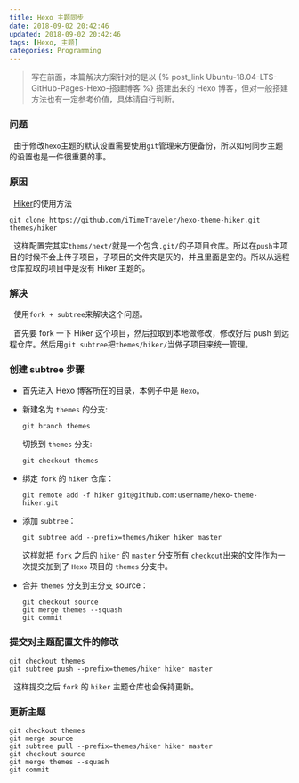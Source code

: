 ```yaml
---
title: Hexo 主题同步
date: 2018-09-02 20:42:46
updated: 2018-09-02 20:42:46
tags: [Hexo, 主题]
categories: Programming
---
```


>写在前面，本篇解决方案针对的是以 {% post_link Ubuntu-18.04-LTS-GitHub-Pages-Hexo-搭建博客 %} 搭建出来的 Hexo 博客，但对一般搭建方法也有一定参考价值，具体请自行判断。

### 问题

&nbsp;&nbsp;由于修改`hexo`主题的默认设置需要使用`git`管理来方便备份，所以如何同步主题的设置也是一件很重要的事。

### 原因

&nbsp;&nbsp;[Hiker](https://github.com/iTimeTraveler/hexo-theme-hiker)的使用方法

```
git clone https://github.com/iTimeTraveler/hexo-theme-hiker.git themes/hiker
```

&nbsp;&nbsp;这样配置完其实`thems/next/`就是一个包含`.git/`的子项目仓库。所以在`push`主项目的时候不会上传子项目，子项目的文件夹是灰的，并且里面是空的。所以从远程仓库拉取的项目中是没有 Hiker 主题的。

<!-- more -->

### 解决

&nbsp;&nbsp;使用`fork + subtree`来解决这个问题。

&nbsp;&nbsp;首先要 fork 一下 Hiker 这个项目，然后拉取到本地做修改，修改好后 push 到远程仓库。然后用`git subtree`把`themes/hiker/`当做子项目来统一管理。

### 创建 subtree 步骤

- 首先进入 Hexo 博客所在的目录，本例子中是 `Hexo`。

- 新建名为 `themes` 的分支:

  ```
  git branch themes
  ```

  切换到 `themes` 分支:

  ```
  git checkout themes
  ```

- 绑定 `fork` 的 `hiker` 仓库：

  ```shell
  git remote add -f hiker git@github.com:username/hexo-theme-hiker.git
  ```

- 添加 `subtree`：

  ```
  git subtree add --prefix=themes/hiker hiker master
  ```

  这样就把 `fork` 之后的 `hiker` 的 `master` 分支所有 `checkout`出来的文件作为一次提交加到了 `Hexo` 项目的 `themes` 分支中。

- 合并 `themes` 分支到主分支 source：

  ```
  git checkout source
  git merge themes --squash
  git commit
  ```

### 提交对主题配置文件的修改

```
git checkout themes
git subtree push --prefix=themes/hiker hiker master
```

&nbsp;&nbsp;这样提交之后 `fork` 的 `hiker` 主题仓库也会保持更新。

### 更新主题

```
git checkout themes
git merge source
git subtree pull --prefix=themes/hiker hiker master
git checkout source
git merge themes --squash
git commit
```
